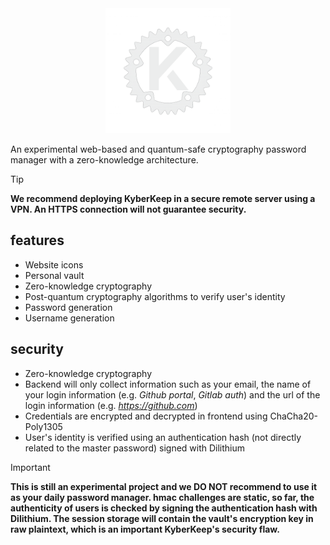 <div align="center">
  <img src="FRONTEND/assets/icon/Logo.svg" alt="Logo" width="200px" height="200px">
</div>

An experimental web-based and quantum-safe cryptography password manager with a zero-knowledge architecture.

> [!TIP]
> **We recommend deploying KyberKeep in a secure remote server using a VPN. An HTTPS connection will not guarantee security.**

## features

- Website icons
- Personal vault
- Zero-knowledge cryptography
- Post-quantum cryptography algorithms to verify user's identity
- Password generation
- Username generation

## security

- Zero-knowledge cryptography
- Backend will only collect information such as your email, the name of your login information (e.g. *Github portal*, *Gitlab auth*) and the url of the login information (e.g. *https://github.com*)
- Credentials are encrypted and decrypted in frontend using ChaCha20-Poly1305
- User's identity is verified using an authentication hash (not directly related to the master password) signed with Dilithium

> [!IMPORTANT]
> **This is still an experimental project and we DO NOT recommend to use it as your daily password manager. hmac challenges are static, so far, the authenticity of users is checked by signing the authentication hash with Dilithium. The session storage will contain the vault's encryption key in raw plaintext, which is an important KyberKeep's security flaw.**